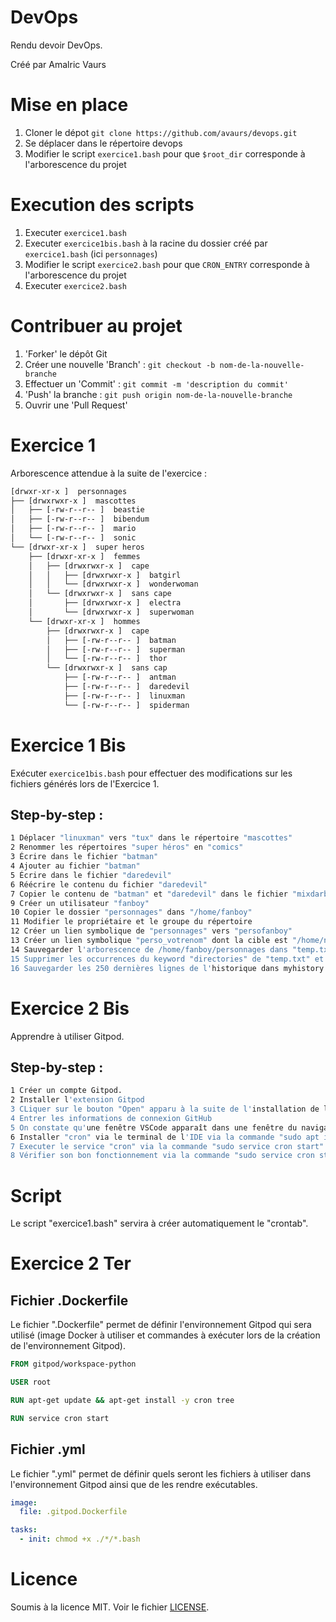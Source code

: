 # DevOps

Rendu devoir DevOps.

Créé par Amalric Vaurs

# Mise en place

1. Cloner le dépot ```git clone https://github.com/avaurs/devops.git```
2. Se déplacer dans le répertoire devops
3. Modifier le script ```exercice1.bash``` pour que ```$root_dir``` corresponde à l'arborescence du projet

# Execution des scripts

1. Executer ```exercice1.bash```
2. Executer ```exercice1bis.bash``` à la racine du dossier créé par ```exercice1.bash``` (ici ```personnages```)
3. Modifier le script ```exercice2.bash``` pour que ```CRON_ENTRY``` corresponde à l'arborescence du projet
4. Executer ```exercice2.bash```

# Contribuer au projet

1. 'Forker' le dépôt Git
2. Créer une nouvelle 'Branch' : ```git checkout -b nom-de-la-nouvelle-branche```
3. Effectuer un 'Commit' : ```git commit -m 'description du commit'```
4. 'Push' la branche : ```git push origin nom-de-la-nouvelle-branche```
5. Ouvrir une 'Pull Request'

# Exercice 1
Arborescence attendue à la suite de l'exercice :
``` bash
[drwxr-xr-x ]  personnages
├── [drwxrwxr-x ]  mascottes
│   ├── [-rw-r--r-- ]  beastie
│   ├── [-rw-r--r-- ]  bibendum
│   ├── [-rw-r--r-- ]  mario
│   └── [-rw-r--r-- ]  sonic
└── [drwxr-xr-x ]  super heros
    ├── [drwxr-xr-x ]  femmes
    │   ├── [drwxrwxr-x ]  cape
    │   │   ├── [drwxrwxr-x ]  batgirl
    │   │   └── [drwxrwxr-x ]  wonderwoman
    │   └── [drwxrwxr-x ]  sans cape
    │       ├── [drwxrwxr-x ]  electra
    │       └── [drwxrwxr-x ]  superwoman
    └── [drwxr-xr-x ]  hommes
        ├── [drwxrwxr-x ]  cape
        │   ├── [-rw-r--r-- ]  batman
        │   ├── [-rw-r--r-- ]  superman
        │   └── [-rw-r--r-- ]  thor
        └── [drwxrwxr-x ]  sans cap
            ├── [-rw-r--r-- ]  antman
            ├── [-rw-r--r-- ]  daredevil
            ├── [-rw-r--r-- ]  linuxman
            └── [-rw-r--r-- ]  spiderman
```

# Exercice 1 Bis

Exécuter ```exercice1bis.bash``` pour effectuer des modifications sur les fichiers générés lors de l'Exercice 1.

## Step-by-step :
``` bash
1 Déplacer "linuxman" vers "tux" dans le répertoire "mascottes"
2 Renommer les répertoires "super héros" en "comics"
3 Écrire dans le fichier "batman"
4 Ajouter au fichier "batman"
5 Écrire dans le fichier "daredevil"
6 Réécrire le contenu du fichier "daredevil"
7 Copier le contenu de "batman" et "daredevil" dans le fichier "mixdarbat"
9 Créer un utilisateur "fanboy"
10 Copier le dossier "personnages" dans "/home/fanboy"
11 Modifier le propriétaire et le groupe du répertoire
12 Créer un lien symbolique de "personnages" vers "persofanboy"
13 Créer un lien symbolique "perso_votrenom" dont la cible est "/home/name/personnages"
14 Sauvegarder l'arborescence de /home/fanboy/personnages dans "temp.txt"
15 Supprimer les occurrences du keyword "directories" de "temp.txt" et sauvegarder le résultat dans "result.txt"
16 Sauvegarder les 250 dernières lignes de l'historique dans myhistory tout en supprimant les lignes contenant la commande "cd"
```

# Exercice 2 Bis

Apprendre à utiliser Gitpod.

## Step-by-step :
``` bash
1 Créer un compte Gitpod.
2 Installer l'extension Gitpod
3 CLiquer sur le bouton "Open" apparu à la suite de l'installation de l'extension Gitpod
4 Entrer les informations de connexion GitHub
5 On constate qu'une fenêtre VSCode apparaît dans une fenêtre du navigateur
6 Installer "cron" via le terminal de l'IDE via la commande "sudo apt install cron"
7 Executer le service "cron" via la commande "sudo service cron start"
8 Vérifier son bon fonctionnement via la commande "sudo service cron status"
```

# Script
Le script "exercice1.bash" servira à créer automatiquement le "crontab".

# Exercice 2 Ter
## Fichier .Dockerfile
Le fichier ".Dockerfile" permet de définir l'environnement Gitpod qui sera utilisé (image Docker à utiliser et commandes à exécuter lors de la création de l'environnement Gitpod).

``` Dockerfile
FROM gitpod/workspace-python

USER root

RUN apt-get update && apt-get install -y cron tree

RUN service cron start
```

## Fichier .yml
Le fichier ".yml" permet de définir quels seront les fichiers à utiliser dans l'environnement Gitpod ainsi que de les rendre exécutables.

```yaml
image:
  file: .gitpod.Dockerfile

tasks:
  - init: chmod +x ./*/*.bash
```

# Licence
Soumis à la licence MIT. Voir le fichier [LICENSE](LICENSE).